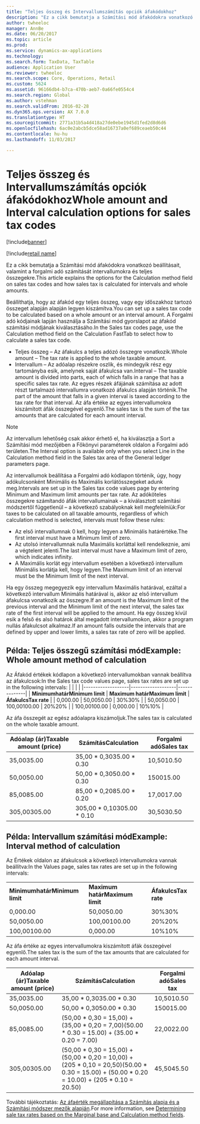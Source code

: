 ```yaml
---
title: "Teljes összeg és Intervallumszámítás opciók áfakódokhoz"
description: "Ez a cikk bemutatja a Számítási mód áfakódokra vonatkozó beállításait, valamint a forgalmi adó számítását intervallumokra és teljes összegekre."
author: twheeloc
manager: AnnBe
ms.date: 06/20/2017
ms.topic: article
ms.prod: 
ms.service: dynamics-ax-applications
ms.technology: 
ms.search.form: TaxData, TaxTable
audience: Application User
ms.reviewer: twheeloc
ms.search.scope: Core, Operations, Retail
ms.custom: 5624
ms.assetid: 96166db4-b7ca-470b-aeb7-0a66fe0554c4
ms.search.region: Global
ms.author: vstehman
ms.search.validFrom: 2016-02-28
ms.dyn365.ops.version: AX 7.0.0
ms.translationtype: HT
ms.sourcegitcommit: 2771a31b5a4d418a27de0ebe1945d1fed2d8d6d6
ms.openlocfilehash: 6ac0e2abcb5dce58ad16737a0ef689ceaeb50c44
ms.contentlocale: hu-hu
ms.lasthandoff: 11/03/2017

---
```


# <a name="whole-amount-and-interval-calculation-options-for-sales-tax-codes"></a><span data-ttu-id="d951e-103">Teljes összeg és Intervallumszámítás opciók áfakódokhoz</span><span class="sxs-lookup"><span data-stu-id="d951e-103">Whole amount and Interval calculation options for sales tax codes</span></span>

[!include[banner](../includes/banner.md)]

[!include[retail name](../includes/retail-name.md)]



<span data-ttu-id="d951e-104">Ez a cikk bemutatja a Számítási mód áfakódokra vonatkozó beállításait, valamint a forgalmi adó számítását intervallumokra és teljes összegekre.</span><span class="sxs-lookup"><span data-stu-id="d951e-104">This article explains the options for the Calculation method field on sales tax codes and how sales tax is calculated for intervals and whole amounts.</span></span>

<span data-ttu-id="d951e-105">Beállíthatja, hogy az áfakód egy teljes összeg, vagy egy időszakhoz tartozó összeget alapján alapján legyen kiszámítva.</span><span class="sxs-lookup"><span data-stu-id="d951e-105">You can set up a sales tax code to be calculated based on a whole amount or an interval amount.</span></span> <span data-ttu-id="d951e-106">A Forgalmi adó kódjainak lapján használja a Számítási mód gyorslapot az áfakód számítási módjának kiválasztásáho.</span><span class="sxs-lookup"><span data-stu-id="d951e-106">In the Sales tax codes page, use the Calculation method field on the Calculation FastTab to select how to calculate a sales tax code.</span></span>
-   <span data-ttu-id="d951e-107">Teljes összeg – Az áfakulcs a teljes adózó összegre vonatkozik.</span><span class="sxs-lookup"><span data-stu-id="d951e-107">Whole amount – The tax rate is applied to the whole taxable amount.</span></span>
-   <span data-ttu-id="d951e-108">Intervallum – Az adóalap részekre oszlik, és mindegyik rész egy tartományba esik, amelynek saját áfakulcsa van.</span><span class="sxs-lookup"><span data-stu-id="d951e-108">Interval – The taxable amount is divided into parts, each of which falls in a range that has a specific sales tax rate.</span></span> <span data-ttu-id="d951e-109">Az egyes részek áfájának számítása az adott részt tartalmazó intervallumra vonatkozó áfakulcs alapján történik.</span><span class="sxs-lookup"><span data-stu-id="d951e-109">The part of the amount that falls in a given interval is taxed according to the tax rate for that interval.</span></span> <span data-ttu-id="d951e-110">Az áfa értéke az egyes intervallumokra kiszámított áfák összegével egyenlő.</span><span class="sxs-lookup"><span data-stu-id="d951e-110">The sales tax is the sum of the tax amounts that are calculated for each amount interval.</span></span>
> [!NOTE]                                                                                                                              
> <span data-ttu-id="d951e-111">Az intervallum lehetőség csak akkor érhető el, ha kiválasztja a Sort a Számítási mód mezőjében a Főkönyvi paraméterek oldalon a Forgalmi adó területen.</span><span class="sxs-lookup"><span data-stu-id="d951e-111">The Interval option is available only when you select Line in the Calculation method field in the Sales tax area of the General ledger parameters page.</span></span> 

<span data-ttu-id="d951e-112">Az intervallumok beállítása a Forgalmi adó kódlapon történik, úgy, hogy adókulcsonként Minimális és Maximális korlátösszegeket adunk meg.</span><span class="sxs-lookup"><span data-stu-id="d951e-112">Intervals are set up in the Sales tax code values page by entering Minimum and Maximum limit amounts per tax rate.</span></span> <span data-ttu-id="d951e-113">Az adóköteles összegekre számítandó áfák intervallumainak – a kiválasztott számítási módszertől függetlenül – a következő szabályoknak kell megfelelniük:</span><span class="sxs-lookup"><span data-stu-id="d951e-113">For taxes to be calculated on all taxable amounts, regardless of which calculation method is selected, intervals must follow these rules:</span></span>
-   <span data-ttu-id="d951e-114">Az első intervallumnak 0 kell, hogy legyen a Minimális határértéke.</span><span class="sxs-lookup"><span data-stu-id="d951e-114">The first interval must have a Minimum limit of zero.</span></span>
-   <span data-ttu-id="d951e-115">Az utolsó intervallumnak nulla Maximális korláttal kell rendelkeznie, ami a végtelent jelenti.</span><span class="sxs-lookup"><span data-stu-id="d951e-115">The last interval must have a Maximum limit of zero, which indicates infinity.</span></span>
-   <span data-ttu-id="d951e-116">A Maximális korlát egy intervallum esetében a következő intervallum Minimális korlátja kell, hogy legyen.</span><span class="sxs-lookup"><span data-stu-id="d951e-116">The Maximum limit of an interval must be the Minimum limit of the next interval.</span></span>

<span data-ttu-id="d951e-117">Ha egy összeg megegyezik egy intervallum Maximális határával, ezáltal a következő intervallum Minimális határával is, akkor az első intervallum áfakulcsa vonatkozik az összegre.</span><span class="sxs-lookup"><span data-stu-id="d951e-117">If an amount is the Maximum limit of the previous interval and the Minimum limit of the next interval, the sales tax rate of the first interval will be applied to the amount.</span></span> <span data-ttu-id="d951e-118">Ha egy összeg kívül esik a felső és alsó határok által megadott intervallumokon, akkor a program nullás áfakulcsot alkalmaz.</span><span class="sxs-lookup"><span data-stu-id="d951e-118">If an amount falls outside the intervals that are defined by upper and lower limits, a sales tax rate of zero will be applied.</span></span>

## <a name="example-whole-amount-method-of-calculation"></a><span data-ttu-id="d951e-119">Példa: Teljes összegű számítási mód</span><span class="sxs-lookup"><span data-stu-id="d951e-119">Example: Whole amount method of calculation</span></span>
<span data-ttu-id="d951e-120">Az Áfakód értékek kódlapon a következő intervallumokban vannak beállítva az áfakulcsok:</span><span class="sxs-lookup"><span data-stu-id="d951e-120">In the Sales tax code values page, sales tax rates are set up in the following intervals:</span></span>
|                   |                   |              |
|-------------------|-------------------|--------------|
| <span data-ttu-id="d951e-121">**Minimumhatár**</span><span class="sxs-lookup"><span data-stu-id="d951e-121">**Minimum limit**</span></span> | <span data-ttu-id="d951e-122">**Maximum határ**</span><span class="sxs-lookup"><span data-stu-id="d951e-122">**Maximum limit**</span></span> | <span data-ttu-id="d951e-123">**Áfakulcs**</span><span class="sxs-lookup"><span data-stu-id="d951e-123">**Tax rate**</span></span> |
| <span data-ttu-id="d951e-124">0,00</span><span class="sxs-lookup"><span data-stu-id="d951e-124">0.00</span></span>              | <span data-ttu-id="d951e-125">50,00</span><span class="sxs-lookup"><span data-stu-id="d951e-125">50.00</span></span>             | <span data-ttu-id="d951e-126">30%</span><span class="sxs-lookup"><span data-stu-id="d951e-126">30%</span></span>          |
| <span data-ttu-id="d951e-127">50,00</span><span class="sxs-lookup"><span data-stu-id="d951e-127">50.00</span></span>             | <span data-ttu-id="d951e-128">100,00</span><span class="sxs-lookup"><span data-stu-id="d951e-128">100.00</span></span>            | <span data-ttu-id="d951e-129">20%</span><span class="sxs-lookup"><span data-stu-id="d951e-129">20%</span></span>          |
| <span data-ttu-id="d951e-130">100,00</span><span class="sxs-lookup"><span data-stu-id="d951e-130">100.00</span></span>            | <span data-ttu-id="d951e-131">0,00</span><span class="sxs-lookup"><span data-stu-id="d951e-131">0.00</span></span>              | <span data-ttu-id="d951e-132">10%</span><span class="sxs-lookup"><span data-stu-id="d951e-132">10%</span></span>          |

<span data-ttu-id="d951e-133">Az áfa összegét az egész adóalapra kiszámoljuk.</span><span class="sxs-lookup"><span data-stu-id="d951e-133">The sales tax is calculated on the whole taxable amount.</span></span>

| <span data-ttu-id="d951e-134">Adóalap (ár)</span><span class="sxs-lookup"><span data-stu-id="d951e-134">Taxable amount (price)</span></span> | <span data-ttu-id="d951e-135">Számítás</span><span class="sxs-lookup"><span data-stu-id="d951e-135">Calculation</span></span>    | <span data-ttu-id="d951e-136">Forgalmi adó</span><span class="sxs-lookup"><span data-stu-id="d951e-136">Sales tax</span></span> |
|------------------------|----------------|-----------|
| <span data-ttu-id="d951e-137">35,00</span><span class="sxs-lookup"><span data-stu-id="d951e-137">35.00</span></span>                  | <span data-ttu-id="d951e-138">35,00 \* 0,30</span><span class="sxs-lookup"><span data-stu-id="d951e-138">35.00 \* 0.30</span></span>  | <span data-ttu-id="d951e-139">10,50</span><span class="sxs-lookup"><span data-stu-id="d951e-139">10.50</span></span>     |
| <span data-ttu-id="d951e-140">50,00</span><span class="sxs-lookup"><span data-stu-id="d951e-140">50.00</span></span>                  | <span data-ttu-id="d951e-141">50,00 \* 0,30</span><span class="sxs-lookup"><span data-stu-id="d951e-141">50.00 \* 0.30</span></span>  | <span data-ttu-id="d951e-142">1500</span><span class="sxs-lookup"><span data-stu-id="d951e-142">15.00</span></span>     |
| <span data-ttu-id="d951e-143">85,00</span><span class="sxs-lookup"><span data-stu-id="d951e-143">85.00</span></span>                  | <span data-ttu-id="d951e-144">85,00 \* 0,20</span><span class="sxs-lookup"><span data-stu-id="d951e-144">85.00 \* 0.20</span></span>  | <span data-ttu-id="d951e-145">17,00</span><span class="sxs-lookup"><span data-stu-id="d951e-145">17.00</span></span>     |
| <span data-ttu-id="d951e-146">305,00</span><span class="sxs-lookup"><span data-stu-id="d951e-146">305.00</span></span>                 | <span data-ttu-id="d951e-147">305,00 \* 0,10</span><span class="sxs-lookup"><span data-stu-id="d951e-147">305.00 \* 0.10</span></span> | <span data-ttu-id="d951e-148">30,50</span><span class="sxs-lookup"><span data-stu-id="d951e-148">30.50</span></span>     |

## <a name="example-interval-method-of-calculation"></a><span data-ttu-id="d951e-149"> Példa: Intervallum számítási mód</span><span class="sxs-lookup"><span data-stu-id="d951e-149">Example: Interval method of calculation</span></span>
<span data-ttu-id="d951e-150">Az Értékek oldalon az áfakulcsok a következő intervallumokra vannak beállítva:</span><span class="sxs-lookup"><span data-stu-id="d951e-150">In the Values page, sales tax rates are set up in the following intervals:</span></span>

|                   |                   |              |
|-------------------|-------------------|--------------|
| <span data-ttu-id="d951e-151">**Minimumhatár**</span><span class="sxs-lookup"><span data-stu-id="d951e-151">**Minimum limit**</span></span> | <span data-ttu-id="d951e-152">**Maximum határ**</span><span class="sxs-lookup"><span data-stu-id="d951e-152">**Maximum limit**</span></span> | <span data-ttu-id="d951e-153">**Áfakulcs**</span><span class="sxs-lookup"><span data-stu-id="d951e-153">**Tax rate**</span></span> |
| <span data-ttu-id="d951e-154">0,00</span><span class="sxs-lookup"><span data-stu-id="d951e-154">0.00</span></span>              | <span data-ttu-id="d951e-155">50,00</span><span class="sxs-lookup"><span data-stu-id="d951e-155">50.00</span></span>             | <span data-ttu-id="d951e-156">30%</span><span class="sxs-lookup"><span data-stu-id="d951e-156">30%</span></span>          |
| <span data-ttu-id="d951e-157">50,00</span><span class="sxs-lookup"><span data-stu-id="d951e-157">50.00</span></span>             | <span data-ttu-id="d951e-158">100,00</span><span class="sxs-lookup"><span data-stu-id="d951e-158">100.00</span></span>            | <span data-ttu-id="d951e-159">20%</span><span class="sxs-lookup"><span data-stu-id="d951e-159">20%</span></span>          |
| <span data-ttu-id="d951e-160">100,00</span><span class="sxs-lookup"><span data-stu-id="d951e-160">100.00</span></span>            | <span data-ttu-id="d951e-161">0,00</span><span class="sxs-lookup"><span data-stu-id="d951e-161">0.00</span></span>              | <span data-ttu-id="d951e-162">10%</span><span class="sxs-lookup"><span data-stu-id="d951e-162">10%</span></span>          |

<span data-ttu-id="d951e-163">Az áfa értéke az egyes intervallumokra kiszámított áfák összegével egyenlő.</span><span class="sxs-lookup"><span data-stu-id="d951e-163">The sales tax is the sum of the tax amounts that are calculated for each amount interval.</span></span>

| <span data-ttu-id="d951e-164">Adóalap (ár)</span><span class="sxs-lookup"><span data-stu-id="d951e-164">Taxable amount (price)</span></span> | <span data-ttu-id="d951e-165">Számítás</span><span class="sxs-lookup"><span data-stu-id="d951e-165">Calculation</span></span>                                                               | <span data-ttu-id="d951e-166">Forgalmi adó</span><span class="sxs-lookup"><span data-stu-id="d951e-166">Sales tax</span></span> |
|------------------------|---------------------------------------------------------------------------|-----------|
| <span data-ttu-id="d951e-167">35,00</span><span class="sxs-lookup"><span data-stu-id="d951e-167">35.00</span></span>                  | <span data-ttu-id="d951e-168">35,00 \* 0,30</span><span class="sxs-lookup"><span data-stu-id="d951e-168">35.00 \* 0.30</span></span>                                                             | <span data-ttu-id="d951e-169">10,50</span><span class="sxs-lookup"><span data-stu-id="d951e-169">10.50</span></span>     |
| <span data-ttu-id="d951e-170">50,00</span><span class="sxs-lookup"><span data-stu-id="d951e-170">50.00</span></span>                  | <span data-ttu-id="d951e-171">50,00 \* 0,30</span><span class="sxs-lookup"><span data-stu-id="d951e-171">50.00 \* 0.30</span></span>                                                             | <span data-ttu-id="d951e-172">1500</span><span class="sxs-lookup"><span data-stu-id="d951e-172">15.00</span></span>     |
| <span data-ttu-id="d951e-173">85,00</span><span class="sxs-lookup"><span data-stu-id="d951e-173">85.00</span></span>                  | <span data-ttu-id="d951e-174">(50,00 \* 0,30 = 15,00) + (35,00 \* 0,20 = 7,00)</span><span class="sxs-lookup"><span data-stu-id="d951e-174">(50.00 \* 0.30 = 15.00) + (35.00 \* 0.20 = 7.00)</span></span>                          | <span data-ttu-id="d951e-175">22,00</span><span class="sxs-lookup"><span data-stu-id="d951e-175">22.00</span></span>     |
| <span data-ttu-id="d951e-176">305,00</span><span class="sxs-lookup"><span data-stu-id="d951e-176">305.00</span></span>                 | <span data-ttu-id="d951e-177">(50,00 \* 0,30 = 15,00) + (50,00 \* 0,20 = 10,00) + (205 \* 0,10 = 20,50)</span><span class="sxs-lookup"><span data-stu-id="d951e-177">(50.00 \* 0.30 = 15.00) + (50.00 \* 0.20 = 10.00) + (205 \* 0.10 = 20.50)</span></span> | <span data-ttu-id="d951e-178">45,50</span><span class="sxs-lookup"><span data-stu-id="d951e-178">45.50</span></span>     |

 

<span data-ttu-id="d951e-179">További tájékoztatás: [Az áfaérték megállapítása a Számítás alapja és a Számítási módszer mezők alapján](marginal-base-field.md).</span><span class="sxs-lookup"><span data-stu-id="d951e-179">For more information, see [Determining sale tax rates based on the Marginal base and Calculation method fields](marginal-base-field.md).</span></span>






